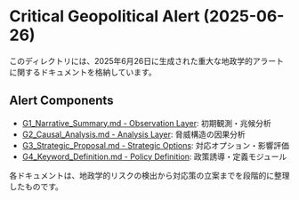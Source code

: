 # Critical Geopolitical Alert (2025-06-26)

このディレクトリには、2025年6月26日に生成された重大な地政学的アラートに関するドキュメントを格納しています。

## Alert Components

- [G1_Narrative_Summary.md - Observation Layer](./G1_Narrative_Summary.md): 初期観測・兆候分析
- [G2_Causal_Analysis.md - Analysis Layer](./G2_Causal_Analysis.md): 脅威構造の因果分析
- [G3_Strategic_Proposal.md - Strategic Options](./G3_Strategic_Proposal.md): 対応オプション・影響評価
- [G4_Keyword_Definition.md - Policy Definition](./G4_Keyword_Definition.md): 政策誘導・定義モジュール

各ドキュメントは、地政学的リスクの検出から対応策の立案までを段階的に整理したものです。
